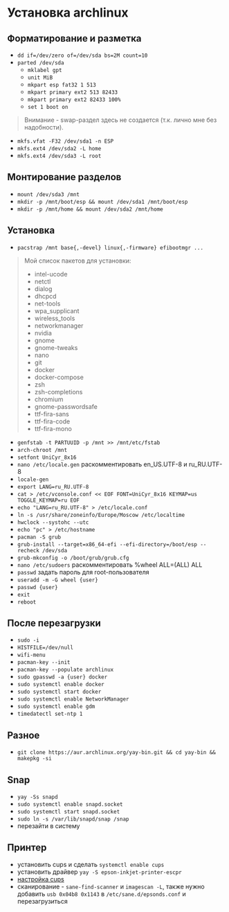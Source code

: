 # Установка archlinux

## Форматирование и разметка

- `dd if=/dev/zero of=/dev/sda bs=2M count=10`
- `parted /dev/sda`
    - `mklabel gpt`
    - `unit MiB`
    - `mkpart esp fat32 1 513`
    - `mkpart primary ext2 513 82433`
    - `mkpart primary ext2 82433 100%`
    - `set 1 boot on`

> Внимание - swap-раздел здесь не создается (т.к. лично мне без надобности).

- `mkfs.vfat -F32 /dev/sda1 -n ESP`
- `mkfs.ext4 /dev/sda2 -L home`
- `mkfs.ext4 /dev/sda3 -L root`

## Монтирование разделов

- `mount /dev/sda3 /mnt`
- `mkdir -p /mnt/boot/esp && mount /dev/sda1 /mnt/boot/esp`
- `mkdir -p /mnt/home && mount /dev/sda2 /mnt/home`

## Установка

- `pacstrap /mnt base{,-devel} linux{,-firmware} efibootmgr ...`

> Мой список пакетов для установки:
> 
> - intel-ucode
> - netctl
> - dialog
> - dhcpcd
> - net-tools
> - wpa_supplicant
> - wireless_tools
> - networkmanager
> - nvidia
> - gnome
> - gnome-tweaks
> - nano 
> - git
> - docker
> - docker-compose
> - zsh
> - zsh-completions
> - chromium
> - gnome-passwordsafe
> - ttf-fira-sans
> - ttf-fira-code
> - ttf-fira-mono

- `genfstab -t PARTUUID -p /mnt >> /mnt/etc/fstab`
- `arch-chroot /mnt`
- `setfont UniCyr_8x16`
- `nano /etc/locale.gen` раскомментировать en_US.UTF-8 и ru_RU.UTF-8
- `locale-gen`
- `export LANG=ru_RU.UTF-8`
- `cat > /etc/vconsole.conf << EOF
  FONT=UniCyr_8x16
  KEYMAP=us
  TOGGLE_KEYMAP=ru
  EOF`
- `echo "LANG=ru_RU.UTF-8" > /etc/locale.conf`
- `ln -s /usr/share/zoneinfo/Europe/Moscow /etc/localtime`
- `hwclock --systohc --utc`
- `echo "pc" > /etc/hostname`
- `pacman -S grub`
- `grub-install --target=x86_64-efi --efi-directory=/boot/esp --recheck /dev/sda`
- `grub-mkconfig -o /boot/grub/grub.cfg`
- `nano /etc/sudoers` раскомментировать %wheel ALL=(ALL) ALL
- `passwd` задать пароль для root-пользователя
- `useradd -m -G wheel {user}`
- `passwd {user}`
- `exit`
- `reboot`

## После перезагрузки

- `sudo -i`
- `HISTFILE=/dev/null`
- `wifi-menu`
- `pacman-key --init`
- `pacman-key --populate archlinux`
- `sudo gpasswd -a {user} docker`
- `sudo systemctl enable docker`
- `sudo systemctl start docker`
- `sudo systemctl enable NetworkManager`
- `sudo systemctl enable gdm`
- `timedatectl set-ntp 1`

## Разное

- `git clone https://aur.archlinux.org/yay-bin.git && cd yay-bin && makepkg -si`

## Snap

- `yay -Ss snapd`
- `sudo systemctl enable snapd.socket`
- `sudo systemctl start snapd.socket`
- `sudo ln -s /var/lib/snapd/snap /snap`
- перезайти в систему

## Принтер

- установить cups и сделать `systemctl enable cups`
- установить драйвер `yay -S epson-inkjet-printer-escpr`
- [настройка cups](https://rtfm.co.ua/arch-linux-cups-i-hplip-podklyuchenie-printera)
- сканирование - `sane-find-scanner` и `imagescan -L`, также нужно добавить `usb 0x04b8 0x1143` в `/etc/sane.d/epsonds.conf` и перезагрузиться
